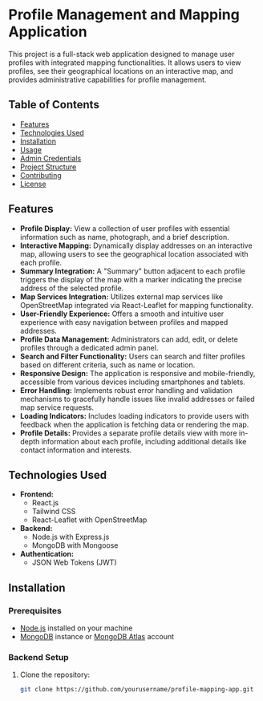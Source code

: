 # Profile Management and Mapping Application

This project is a full-stack web application designed to manage user profiles with integrated mapping functionalities. It allows users to view profiles, see their geographical locations on an interactive map, and provides administrative capabilities for profile management.

## Table of Contents

- [Features](#features)
- [Technologies Used](#technologies-used)
- [Installation](#installation)
- [Usage](#usage)
- [Admin Credentials](#admin-credentials)
- [Project Structure](#project-structure)
- [Contributing](#contributing)
- [License](#license)

## Features

- **Profile Display:** View a collection of user profiles with essential information such as name, photograph, and a brief description.
- **Interactive Mapping:** Dynamically display addresses on an interactive map, allowing users to see the geographical location associated with each profile.
- **Summary Integration:** A "Summary" button adjacent to each profile triggers the display of the map with a marker indicating the precise address of the selected profile.
- **Map Services Integration:** Utilizes external map services like OpenStreetMap integrated via React-Leaflet for mapping functionality.
- **User-Friendly Experience:** Offers a smooth and intuitive user experience with easy navigation between profiles and mapped addresses.
- **Profile Data Management:** Administrators can add, edit, or delete profiles through a dedicated admin panel.
- **Search and Filter Functionality:** Users can search and filter profiles based on different criteria, such as name or location.
- **Responsive Design:** The application is responsive and mobile-friendly, accessible from various devices including smartphones and tablets.
- **Error Handling:** Implements robust error handling and validation mechanisms to gracefully handle issues like invalid addresses or failed map service requests.
- **Loading Indicators:** Includes loading indicators to provide users with feedback when the application is fetching data or rendering the map.
- **Profile Details:** Provides a separate profile details view with more in-depth information about each profile, including additional details like contact information and interests.

## Technologies Used

- **Frontend:**
  - React.js
  - Tailwind CSS
  - React-Leaflet with OpenStreetMap
- **Backend:**
  - Node.js with Express.js
  - MongoDB with Mongoose
- **Authentication:**
  - JSON Web Tokens (JWT)

## Installation

### Prerequisites

- [Node.js](https://nodejs.org/) installed on your machine
- [MongoDB](https://www.mongodb.com/) instance or [MongoDB Atlas](https://www.mongodb.com/cloud/atlas) account

### Backend Setup

1. Clone the repository:

   ```bash
   git clone https://github.com/yourusername/profile-mapping-app.git
